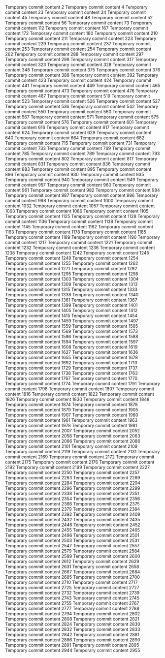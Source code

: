 Temporary commit content 2
Temporary commit content 4
Temporary commit content 23
Temporary commit content 34
Temporary commit content 45
Temporary commit content 48
Temporary commit content 52
Temporary commit content 56
Temporary commit content 73
Temporary commit content 112
Temporary commit content 167
Temporary commit content 172
Temporary commit content 180
Temporary commit content 210
Temporary commit content 211
Temporary commit content 223
Temporary commit content 229
Temporary commit content 237
Temporary commit content 253
Temporary commit content 254
Temporary commit content 262
Temporary commit content 288
Temporary commit content 297
Temporary commit content 298
Temporary commit content 317
Temporary commit content 323
Temporary commit content 328
Temporary commit content 348
Temporary commit content 375
Temporary commit content 376
Temporary commit content 388
Temporary commit content 392
Temporary commit content 423
Temporary commit content 424
Temporary commit content 441
Temporary commit content 449
Temporary commit content 465
Temporary commit content 473
Temporary commit content 476
Temporary commit content 487
Temporary commit content 519
Temporary commit content 523
Temporary commit content 526
Temporary commit content 527
Temporary commit content 536
Temporary commit content 542
Temporary commit content 550
Temporary commit content 560
Temporary commit content 567
Temporary commit content 571
Temporary commit content 575
Temporary commit content 576
Temporary commit content 601
Temporary commit content 616
Temporary commit content 617
Temporary commit content 624
Temporary commit content 629
Temporary commit content 640
Temporary commit content 664
Temporary commit content 682
Temporary commit content 715
Temporary commit content 731
Temporary commit content 733
Temporary commit content 769
Temporary commit content 785
Temporary commit content 789
Temporary commit content 793
Temporary commit content 802
Temporary commit content 817
Temporary commit content 831
Temporary commit content 836
Temporary commit content 883
Temporary commit content 895
Temporary commit content 896
Temporary commit content 930
Temporary commit content 935
Temporary commit content 940
Temporary commit content 949
Temporary commit content 957
Temporary commit content 960
Temporary commit content 961
Temporary commit content 982
Temporary commit content 984
Temporary commit content 987
Temporary commit content 996
Temporary commit content 998
Temporary commit content 1000
Temporary commit content 1032
Temporary commit content 1057
Temporary commit content 1063
Temporary commit content 1086
Temporary commit content 1105
Temporary commit content 1125
Temporary commit content 1128
Temporary commit content 1136
Temporary commit content 1138
Temporary commit content 1145
Temporary commit content 1162
Temporary commit content 1163
Temporary commit content 1178
Temporary commit content 1185
Temporary commit content 1189
Temporary commit content 1190
Temporary commit content 1217
Temporary commit content 1221
Temporary commit content 1232
Temporary commit content 1236
Temporary commit content 1238
Temporary commit content 1242
Temporary commit content 1245
Temporary commit content 1249
Temporary commit content 1254
Temporary commit content 1255
Temporary commit content 1262
Temporary commit content 1271
Temporary commit content 1292
Temporary commit content 1295
Temporary commit content 1298
Temporary commit content 1303
Temporary commit content 1304
Temporary commit content 1309
Temporary commit content 1313
Temporary commit content 1315
Temporary commit content 1333
Temporary commit content 1338
Temporary commit content 1340
Temporary commit content 1361
Temporary commit content 1367
Temporary commit content 1399
Temporary commit content 1401
Temporary commit content 1405
Temporary commit content 1412
Temporary commit content 1415
Temporary commit content 1454
Temporary commit content 1459
Temporary commit content 1497
Temporary commit content 1559
Temporary commit content 1565
Temporary commit content 1569
Temporary commit content 1573
Temporary commit content 1586
Temporary commit content 1588
Temporary commit content 1594
Temporary commit content 1597
Temporary commit content 1608
Temporary commit content 1619
Temporary commit content 1627
Temporary commit content 1636
Temporary commit content 1655
Temporary commit content 1678
Temporary commit content 1692
Temporary commit content 1713
Temporary commit content 1729
Temporary commit content 1737
Temporary commit content 1738
Temporary commit content 1763
Temporary commit content 1767
Temporary commit content 1770
Temporary commit content 1774
Temporary commit content 1791
Temporary commit content 1798
Temporary commit content 1807
Temporary commit content 1816
Temporary commit content 1822
Temporary commit content 1826
Temporary commit content 1830
Temporary commit content 1848
Temporary commit content 1874
Temporary commit content 1878
Temporary commit content 1879
Temporary commit content 1905
Temporary commit content 1907
Temporary commit content 1960
Temporary commit content 1961
Temporary commit content 1963
Temporary commit content 1978
Temporary commit content 1981
Temporary commit content 2007
Temporary commit content 2052
Temporary commit content 2058
Temporary commit content 2063
Temporary commit content 2066
Temporary commit content 2086
Temporary commit content 2101
Temporary commit content 2109
Temporary commit content 2119
Temporary commit content 2131
Temporary commit content 2169
Temporary commit content 2172
Temporary commit content 2175
Temporary commit content 2176
Temporary commit content 2192
Temporary commit content 2199
Temporary commit content 2227
Temporary commit content 2250
Temporary commit content 2257
Temporary commit content 2263
Temporary commit content 2269
Temporary commit content 2284
Temporary commit content 2294
Temporary commit content 2296
Temporary commit content 2299
Temporary commit content 2338
Temporary commit content 2351
Temporary commit content 2354
Temporary commit content 2356
Temporary commit content 2366
Temporary commit content 2375
Temporary commit content 2379
Temporary commit content 2384
Temporary commit content 2392
Temporary commit content 2409
Temporary commit content 2432
Temporary commit content 2435
Temporary commit content 2446
Temporary commit content 2452
Temporary commit content 2455
Temporary commit content 2465
Temporary commit content 2496
Temporary commit content 2501
Temporary commit content 2503
Temporary commit content 2531
Temporary commit content 2547
Temporary commit content 2557
Temporary commit content 2579
Temporary commit content 2584
Temporary commit content 2589
Temporary commit content 2600
Temporary commit content 2612
Temporary commit content 2629
Temporary commit content 2631
Temporary commit content 2658
Temporary commit content 2667
Temporary commit content 2684
Temporary commit content 2685
Temporary commit content 2700
Temporary commit content 2710
Temporary commit content 2717
Temporary commit content 2725
Temporary commit content 2727
Temporary commit content 2732
Temporary commit content 2739
Temporary commit content 2743
Temporary commit content 2745
Temporary commit content 2755
Temporary commit content 2767
Temporary commit content 2777
Temporary commit content 2788
Temporary commit content 2794
Temporary commit content 2802
Temporary commit content 2808
Temporary commit content 2821
Temporary commit content 2824
Temporary commit content 2830
Temporary commit content 2832
Temporary commit content 2833
Temporary commit content 2842
Temporary commit content 2881
Temporary commit content 2886
Temporary commit content 2890
Temporary commit content 2891
Temporary commit content 2895
Temporary commit content 2944
Temporary commit content 2955

